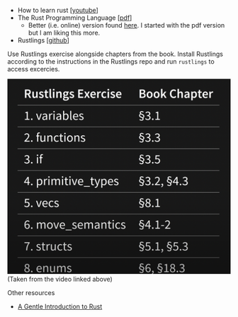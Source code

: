 - How to learn rust \[[youtube](https://www.youtube.com/watch?v=2hXNd6x9sZs)\]
- The Rust Programming Language \[[pdf](https://lise-henry.github.io/books/trpl2.pdf)\]
    - Better (i.e. online) version found [here](https://doc.rust-lang.org/book/title-page.html). I started with the pdf version but I am liking this more.
- Rustlings \[[github](https://github.com/rust-lang/rustlings)\]

Use Rustlings exercise alongside chapters from the book. Install Rustlings according to the instructions in the Rustlings repo and run `rustlings` to access excercies.

![Alt text](image.png)
(Taken from the video linked above)

Other resources
- [A Gentle Introduction to Rust](https://stevedonovan.github.io/rust-gentle-intro/)